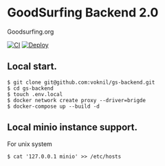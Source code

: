 # GoodSurfing Backend 2.0
Goodsurfing.org

[![CI](https://github.com/voknil/gs-backend/actions/workflows/ci.yml/badge.svg)](https://github.com/voknil/gs-backend/actions/workflows/ci.yml) [![Deploy](https://github.com/voknil/gs-backend/actions/workflows/deploy.yml/badge.svg)](https://github.com/voknil/gs-backend/actions/workflows/deploy.yml)

## Local start.

```shell
$ git clone git@github.com:voknil/gs-backend.git
$ cd gs-backend
$ touch .env.local
$ docker network create proxy --driver=brigde
$ docker-compose up --build -d
```

## Local minio instance support.

For unix system
```shell
$ cat '127.0.0.1 minio' >> /etc/hosts
```
